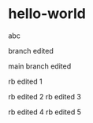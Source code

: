 # hello-world
abc

branch edited

main branch edited

rb edited 1

rb edited 2
rb edited 3

rb edited 4
rb edited 5